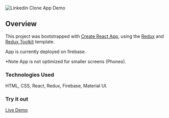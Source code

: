 ![Linkedin Clone App Demo](linkedin-clone/linkedin-clone.gif)

## Overview
This project was bootstrapped with [Create React App](https://github.com/facebook/create-react-app), using the [Redux](https://redux.js.org/) and [Redux Toolkit](https://redux-toolkit.js.org/) template.

App is currently deployed on firebase.

*Note App is not optimized for smaller screens (Phones). 

### Technologies Used
HTML, CSS, React, Redux, Firebase, Material UI.

### Try it out
[Live Demo](https://linkedin-clone-8958e.web.app/)



